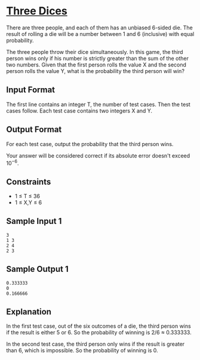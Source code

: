 # [Three Dices](https://www.codechef.com/START6C/problems/THREDICE/)

There are three people, and each of them has an unbiased 6-sided die. The result of rolling a die will be a number between 1 and 6 (inclusive) with equal probability.

The three people throw their dice simultaneously. In this game, the third person wins only if his number is strictly greater than the sum of the other two numbers. Given that the first person rolls the value X and the second person rolls the value Y, what is the probability the third person will win?

## Input Format

The first line contains an integer T, the number of test cases. Then the test cases follow.
Each test case contains two integers X and Y.

## Output Format

For each test case, output the probability that the third person wins.

Your answer will be considered correct if its absolute error doesn't exceed 10<sup>−6</sup>.

## Constraints

-   1 ≤ T ≤ 36
-   1 ≤ X,Y ≤ 6

## Sample Input 1

```
3
1 3
2 4
2 3
```

## Sample Output 1

```
0.333333
0
0.166666
```

## Explanation

In the first test case, out of the six outcomes of a die, the third person wins if the result is either 5 or 6. So the probability of winning is 2/6 ≈ 0.333333.

In the second test case, the third person only wins if the result is greater than 6, which is impossible. So the probability of winning is 0.
